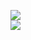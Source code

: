 [![](https://img.shields.io/badge/Made%20With-Github%20Spray-lightgrey.svg?style=for-the-badge&logo=github)](https://github.com/Annihil/github-spray#1179)  
[![](https://i.imgur.com/2DrTn0Z.gif)](https://github.com/Annihil/github-spray)